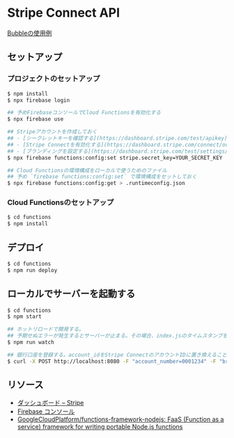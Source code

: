 # Stripe Connect API

[Bubbleの使用例](./BUBBLE-SAMPLE.md)

## セットアップ

### プロジェクトのセットアップ

```sh
$ npm install
$ npx firebase login

## 予めFirebaseコンソールでCloud Functionsを有効化する
$ npx firebase use

## Stripeアカウントを作成しておく
## - [シークレットキーを確認する](https://dashboard.stripe.com/test/apikey)
## - [Stripe Connectを有効化する](https://dashboard.stripe.com/connect/overview)
## - [ブランディングを設定する](https://dashboard.stripe.com/test/settings/applications)
$ npx firebase functions:config:set stripe.secret_key=YOUR_SECRET_KEY

## Cloud Functionsの環境構成をローカルで使うためのファイル
## 予め `firebase functions:config:set` で環境構成をセットしておく
$ npx firebase functions:config:get > .runtimeconfig.json
```

### Cloud Functionsのセットアップ

```sh
$ cd functions
$ npm install
```

## デプロイ

```sh
$ cd functions
$ npm run deploy
```

## ローカルでサーバーを起動する

```sh
$ cd functions
$ npm start

## ホットリロードで開発する。
## 予期せぬエラーが発生するとサーバーが止まる。その場合、index.jsのタイムスタンプを更新する（テキトーにファイル保存したり `touch index.js` する）と再起動できる。
$ npm run watch

## 銀行口座を登録する。account_idをStripe ConnectのアカウントIDに置き換えること。
$ curl -X POST http://localhost:8080 -F "account_number=0001234" -F "branch_number=000" -F "bank_number=1100" -F "account_holder_name=カ）ヤマダ" -F "account_id=acct_xxxxxxxxxxxxx" -F "app_user_id=1"

```

## リソース

- [ダッシュボード – Stripe](https://dashboard.stripe.com/dashboard)
- [Firebase コンソール](https://console.firebase.google.com/)
- [GoogleCloudPlatform/functions-framework-nodejs: FaaS (Function as a service) framework for writing portable Node.js functions](https://github.com/GoogleCloudPlatform/functions-framework-nodejs)

